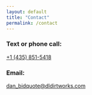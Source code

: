 ```yaml
---
layout: default 
title: "Contact"
permalink: /contact
---
```


### Text or phone call:

[+1 (435) 851-5418](tel:14358515418)

### Email:

[dan_bidquote@dldirtworks.com](mailto:dan_bidquote@dldirtworks.com)
